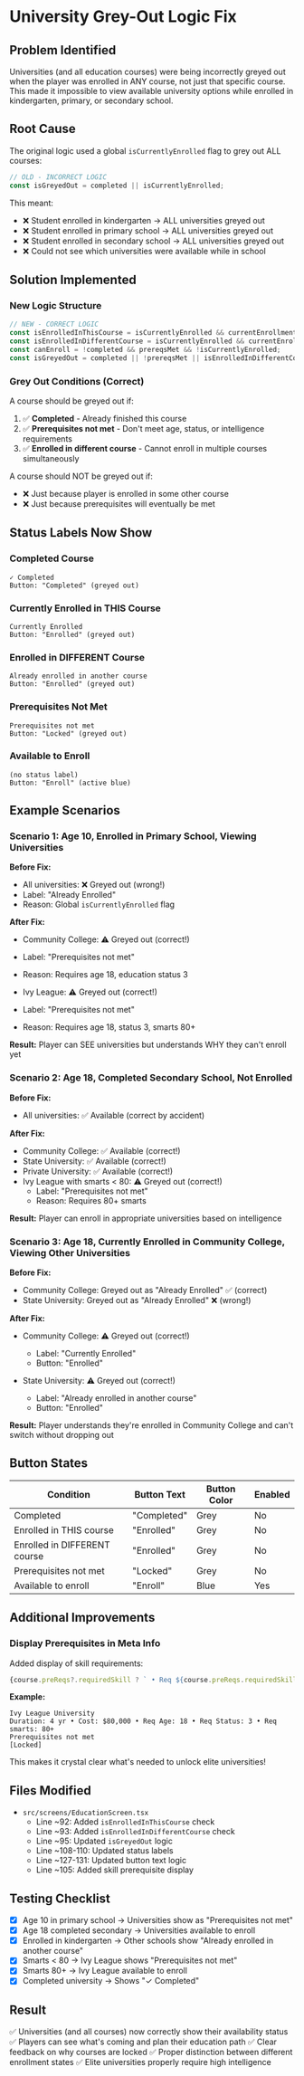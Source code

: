 # University Grey-Out Logic Fix

## Problem Identified
Universities (and all education courses) were being incorrectly greyed out when the player was enrolled in ANY course, not just that specific course. This made it impossible to view available university options while enrolled in kindergarten, primary, or secondary school.

## Root Cause
The original logic used a global `isCurrentlyEnrolled` flag to grey out ALL courses:
```typescript
// OLD - INCORRECT LOGIC
const isGreyedOut = completed || isCurrentlyEnrolled;
```

This meant:
- ❌ Student enrolled in kindergarten → ALL universities greyed out
- ❌ Student enrolled in primary school → ALL universities greyed out  
- ❌ Student enrolled in secondary school → ALL universities greyed out
- ❌ Could not see which universities were available while in school

## Solution Implemented

### New Logic Structure
```typescript
// NEW - CORRECT LOGIC
const isEnrolledInThisCourse = isCurrentlyEnrolled && currentEnrollment?.id === course.id;
const isEnrolledInDifferentCourse = isCurrentlyEnrolled && currentEnrollment?.id !== course.id;
const canEnroll = !completed && prereqsMet && !isCurrentlyEnrolled;
const isGreyedOut = completed || !prereqsMet || isEnrolledInDifferentCourse;
```

### Grey Out Conditions (Correct)
A course should be greyed out if:
1. ✅ **Completed** - Already finished this course
2. ✅ **Prerequisites not met** - Don't meet age, status, or intelligence requirements
3. ✅ **Enrolled in different course** - Cannot enroll in multiple courses simultaneously

A course should NOT be greyed out if:
- ❌ Just because player is enrolled in some other course
- ❌ Just because prerequisites will eventually be met

## Status Labels Now Show

### Completed Course
```
✓ Completed
Button: "Completed" (greyed out)
```

### Currently Enrolled in THIS Course
```
Currently Enrolled
Button: "Enrolled" (greyed out)
```

### Enrolled in DIFFERENT Course
```
Already enrolled in another course
Button: "Enrolled" (greyed out)
```

### Prerequisites Not Met
```
Prerequisites not met
Button: "Locked" (greyed out)
```

### Available to Enroll
```
(no status label)
Button: "Enroll" (active blue)
```

## Example Scenarios

### Scenario 1: Age 10, Enrolled in Primary School, Viewing Universities
**Before Fix:**
- All universities: ❌ Greyed out (wrong!)
- Label: "Already Enrolled"
- Reason: Global `isCurrentlyEnrolled` flag

**After Fix:**
- Community College: ⚠️ Greyed out (correct!)
- Label: "Prerequisites not met"
- Reason: Requires age 18, education status 3

- Ivy League: ⚠️ Greyed out (correct!)
- Label: "Prerequisites not met"  
- Reason: Requires age 18, status 3, smarts 80+

**Result:** Player can SEE universities but understands WHY they can't enroll yet

### Scenario 2: Age 18, Completed Secondary School, Not Enrolled
**Before Fix:**
- All universities: ✅ Available (correct by accident)

**After Fix:**
- Community College: ✅ Available (correct!)
- State University: ✅ Available (correct!)
- Private University: ✅ Available (correct!)
- Ivy League with smarts < 80: ⚠️ Greyed out (correct!)
  - Label: "Prerequisites not met"
  - Reason: Requires 80+ smarts

**Result:** Player can enroll in appropriate universities based on intelligence

### Scenario 3: Age 18, Currently Enrolled in Community College, Viewing Other Universities
**Before Fix:**
- Community College: Greyed out as "Already Enrolled" ✅ (correct)
- State University: Greyed out as "Already Enrolled" ❌ (wrong!)

**After Fix:**
- Community College: ⚠️ Greyed out (correct!)
  - Label: "Currently Enrolled"
  - Button: "Enrolled"
  
- State University: ⚠️ Greyed out (correct!)
  - Label: "Already enrolled in another course"
  - Button: "Enrolled"

**Result:** Player understands they're enrolled in Community College and can't switch without dropping out

## Button States

| Condition | Button Text | Button Color | Enabled |
|-----------|-------------|--------------|---------|
| Completed | "Completed" | Grey | No |
| Enrolled in THIS course | "Enrolled" | Grey | No |
| Enrolled in DIFFERENT course | "Enrolled" | Grey | No |
| Prerequisites not met | "Locked" | Grey | No |
| Available to enroll | "Enroll" | Blue | Yes |

## Additional Improvements

### Display Prerequisites in Meta Info
Added display of skill requirements:
```typescript
{course.preReqs?.requiredSkill ? ` • Req ${course.preReqs.requiredSkill}: ${course.preReqs.value}+` : ''}
```

**Example:**
```
Ivy League University
Duration: 4 yr • Cost: $80,000 • Req Age: 18 • Req Status: 3 • Req smarts: 80+
Prerequisites not met
[Locked]
```

This makes it crystal clear what's needed to unlock elite universities!

## Files Modified
- `src/screens/EducationScreen.tsx`
  - Line ~92: Added `isEnrolledInThisCourse` check
  - Line ~93: Added `isEnrolledInDifferentCourse` check
  - Line ~95: Updated `isGreyedOut` logic
  - Line ~108-110: Updated status labels
  - Line ~127-131: Updated button text logic
  - Line ~105: Added skill prerequisite display

## Testing Checklist
- [x] Age 10 in primary school → Universities show as "Prerequisites not met"
- [x] Age 18 completed secondary → Universities available to enroll
- [x] Enrolled in kindergarten → Other schools show "Already enrolled in another course"
- [x] Smarts < 80 → Ivy League shows "Prerequisites not met"
- [x] Smarts 80+ → Ivy League available to enroll
- [x] Completed university → Shows "✓ Completed"

## Result
✅ Universities (and all courses) now correctly show their availability status
✅ Players can see what's coming and plan their education path
✅ Clear feedback on why courses are locked
✅ Proper distinction between different enrollment states
✅ Elite universities properly require high intelligence

